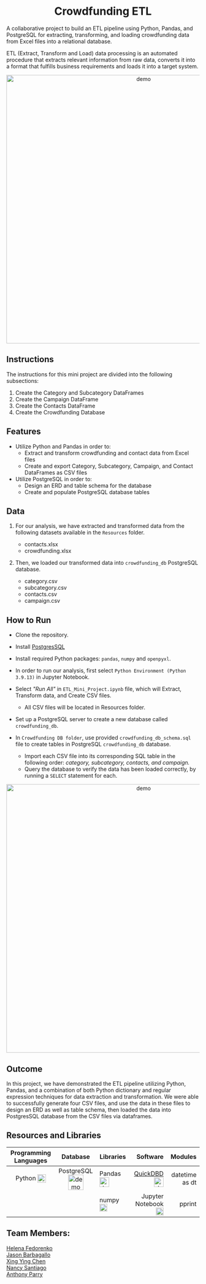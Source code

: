 <h1 align="center">Crowdfunding ETL  </h1>
<p align="center">

A collaborative project to build an ETL pipeline using Python, Pandas, and PostgreSQL for extracting, transforming, and loading crowdfunding data from Excel files into a relational database.

   ETL (Extract, Transform and Load) data processing is an automated procedure that extracts relevant information from raw data, converts it into a format that fulfills business requirements and loads it into a target system.

<p align="center">
<img width="700" align="center" src="https://images.ctfassets.net/zczdrsyzzo2x/2mQoxHDVhC0SEGQMOQO84K/0a42e2029305130e7a9fda723c017878/animation_2.gif" alt="demo"/>
</p>







## Instructions
The instructions for this mini project are divided into the following subsections:

1. Create the Category and Subcategory DataFrames
2. Create the Campaign DataFrame
3. Create the Contacts DataFrame
4. Create the Crowdfunding Database

## Features
- Utilize Python and Pandas in order to:
   - Extract and transform crowdfunding and contact data from Excel files
   - Create and export Category, Subcategory, Campaign, and Contact DataFrames as CSV files
- Utilize PostgreSQL in order to: 
   - Design an ERD and table schema for the database
   - Create and populate PostgreSQL database tables

## Data

1. For our analysis, we have extracted and transformed data from the following datasets available in the `Resources` folder.      
     - contacts.xlsx      
     - crowdfunding.xlsx 

2. Then, we loaded our transformed data into `crowdfunding_db` PostgreSQL database.
     - category.csv  
     - subcategory.csv  
     - contacts.csv   
     - campaign.csv  





## How to Run

- Clone the repository.
- Install [PostgresSQL](https://www.postgresql.org/download/)
- Install required Python packages: `pandas`, `numpy` and `openpyxl`.
- In order to run our analysis, first select `Python Environment (Python 3.9.13)` in Jupyter Notebook. 
- Select _"Run All"_ in `ETL_Mini_Project.ipynb` file, which will Extract, Transform data, and Create CSV files.
  - All CSV files will be located in Resources folder.
  
- Set up a PostgreSQL server to create a new database called `crowdfunding_db`.
- In `Crowdfunding DB folder`, use provided `crowdfunding_db_schema.sql` file to create tables in PostgreSQL `crowdfunding_db` database.
  - Import each CSV file into its corresponding SQL table in the following order: _category, subcategory, contacts, and campaign._
  - Query the database to verify the data has been loaded correctly, by running a `SELECT` statement for each.



<p align="center">
<img width="700" align="center" src="https://github.com/olenafedorenko/Crowdfunding_ETL/blob/main/Crowdfunding%20DB/crowdfunding_erd.png?raw=true" alt="demo"/>
</p>




## Outcome

In this project, we have demonstrated the ETL pipeline utilizing Python, Pandas, and a combination of both Python dictionary and regular expression techniques for data extraction and transformation. We were able to successfully generate four CSV files, and use the data in these files to design an ERD as well as table schema, then loaded the data into PostgresSQL database from the CSV files via dataframes.







## Resources and Libraries


| Programming Languages |        Database      |      Libraries        |        Software       | Modules |
| :---------------------: |:--------------------: | --------------------- | ---------------------: | -----------: |
| Python <img width="22" align="center" src="https://upload.wikimedia.org/wikipedia/commons/thumb/c/c3/Python-logo-notext.svg/1869px-Python-logo-notext.svg.png" alt="demo"/> | PostgreSQL<img width="40" align="center" src="https://download.logo.wine/logo/PostgreSQL/PostgreSQL-Logo.wine.png" alt="demo"/> | Pandas <img width="25" align="center" src="https://upload.wikimedia.org/wikipedia/commons/thumb/2/22/Pandas_mark.svg/1535px-Pandas_mark.svg.png" alt="demo"/> | [QuickDBD](https://www.quickdatabasediagrams.com) <img width="25" align="center" src="https://pbs.twimg.com/profile_images/822034379736236033/SjcdL7KR_400x400.jpg" alt="demo"/> | datetime as dt |
|                       |                       | numpy  <img width="20" align="center" src="https://encrypted-tbn0.gstatic.com/images?q=tbn:ANd9GcRFBoiMnTbYso1djdegUqL541UPN5Rqfb-SnmmWf4W1MkLCgAG1Ssnm-swHVDRib3POV2s&usqp=CAU" alt="demo"/>   |  Jupyter Notebook <img width="20" align="center" src="https://upload.wikimedia.org/wikipedia/commons/thumb/3/38/Jupyter_logo.svg/1767px-Jupyter_logo.svg.png" alt="demo"/> | pprint |




## Team Members:

[Helena Fedorenko](https://github.com/olenafedorenko)   
[Jason Barbagallo](https://github.com/jbarbs44)   
[Xing Ying Chen](https://github.com/xc1614)    
[Nancy Santiago](https://github.com/nancyrsantiago)    
[Anthony Parry](https://github.com/aparry6) 
